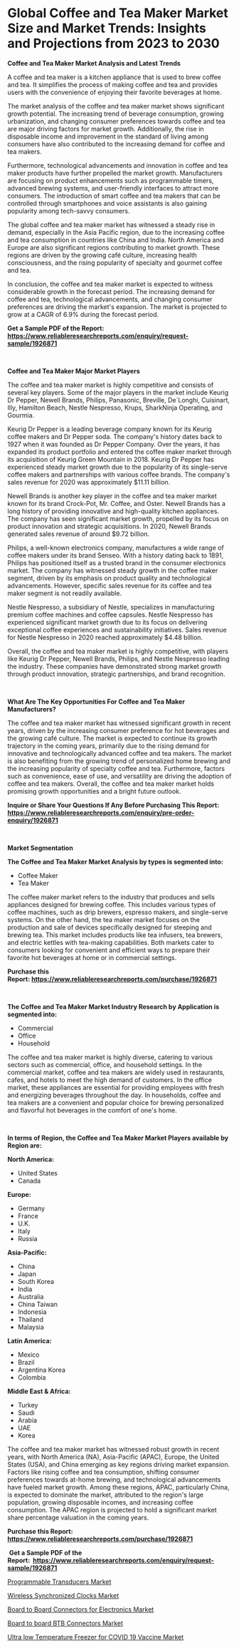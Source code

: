 <p><h1>Global Coffee and Tea Maker Market Size and Market Trends: Insights and Projections from 2023 to 2030</h1></p><p><strong>Coffee and Tea Maker Market Analysis and Latest Trends</strong></p>
<p><p>A coffee and tea maker is a kitchen appliance that is used to brew coffee and tea. It simplifies the process of making coffee and tea and provides users with the convenience of enjoying their favorite beverages at home.</p><p>The market analysis of the coffee and tea maker market shows significant growth potential. The increasing trend of beverage consumption, growing urbanization, and changing consumer preferences towards coffee and tea are major driving factors for market growth. Additionally, the rise in disposable income and improvement in the standard of living among consumers have also contributed to the increasing demand for coffee and tea makers.</p><p>Furthermore, technological advancements and innovation in coffee and tea maker products have further propelled the market growth. Manufacturers are focusing on product enhancements such as programmable timers, advanced brewing systems, and user-friendly interfaces to attract more consumers. The introduction of smart coffee and tea makers that can be controlled through smartphones and voice assistants is also gaining popularity among tech-savvy consumers.</p><p>The global coffee and tea maker market has witnessed a steady rise in demand, especially in the Asia Pacific region, due to the increasing coffee and tea consumption in countries like China and India. North America and Europe are also significant regions contributing to market growth. These regions are driven by the growing café culture, increasing health consciousness, and the rising popularity of specialty and gourmet coffee and tea.</p><p>In conclusion, the coffee and tea maker market is expected to witness considerable growth in the forecast period. The increasing demand for coffee and tea, technological advancements, and changing consumer preferences are driving the market's expansion. The market is projected to grow at a CAGR of 6.9% during the forecast period.</p></p>
<p><strong>Get a Sample PDF of the Report:&nbsp; <a href="https://www.reliableresearchreports.com/enquiry/request-sample/1926871">https://www.reliableresearchreports.com/enquiry/request-sample/1926871</a></strong></p>
<p>&nbsp;</p>
<p><strong>Coffee and Tea Maker Major Market Players</strong></p>
<p><p>The coffee and tea maker market is highly competitive and consists of several key players. Some of the major players in the market include Keurig Dr Pepper, Newell Brands, Philips, Panasonic, Breville, De`Longhi, Cuisinart, Illy, Hamilton Beach, Nestle Nespresso, Krups, SharkNinja Operating, and Gourmia.</p><p>Keurig Dr Pepper is a leading beverage company known for its Keurig coffee makers and Dr Pepper soda. The company's history dates back to 1927 when it was founded as Dr Pepper Company. Over the years, it has expanded its product portfolio and entered the coffee maker market through its acquisition of Keurig Green Mountain in 2018. Keurig Dr Pepper has experienced steady market growth due to the popularity of its single-serve coffee makers and partnerships with various coffee brands. The company's sales revenue for 2020 was approximately $11.11 billion.</p><p>Newell Brands is another key player in the coffee and tea maker market known for its brand Crock-Pot, Mr. Coffee, and Oster. Newell Brands has a long history of providing innovative and high-quality kitchen appliances. The company has seen significant market growth, propelled by its focus on product innovation and strategic acquisitions. In 2020, Newell Brands generated sales revenue of around $9.72 billion.</p><p>Philips, a well-known electronics company, manufactures a wide range of coffee makers under its brand Senseo. With a history dating back to 1891, Philips has positioned itself as a trusted brand in the consumer electronics market. The company has witnessed steady growth in the coffee maker segment, driven by its emphasis on product quality and technological advancements. However, specific sales revenue for its coffee and tea maker segment is not readily available.</p><p>Nestle Nespresso, a subsidiary of Nestle, specializes in manufacturing premium coffee machines and coffee capsules. Nestle Nespresso has experienced significant market growth due to its focus on delivering exceptional coffee experiences and sustainability initiatives. Sales revenue for Nestle Nespresso in 2020 reached approximately $4.48 billion.</p><p>Overall, the coffee and tea maker market is highly competitive, with players like Keurig Dr Pepper, Newell Brands, Philips, and Nestle Nespresso leading the industry. These companies have demonstrated strong market growth through product innovation, strategic partnerships, and brand recognition.</p></p>
<p>&nbsp;</p>
<p><strong>What Are The Key Opportunities For Coffee and Tea Maker Manufacturers?</strong></p>
<p><p>The coffee and tea maker market has witnessed significant growth in recent years, driven by the increasing consumer preference for hot beverages and the growing café culture. The market is expected to continue its growth trajectory in the coming years, primarily due to the rising demand for innovative and technologically advanced coffee and tea makers. The market is also benefiting from the growing trend of personalized home brewing and the increasing popularity of specialty coffee and tea. Furthermore, factors such as convenience, ease of use, and versatility are driving the adoption of coffee and tea makers. Overall, the coffee and tea maker market holds promising growth opportunities and a bright future outlook.</p></p>
<p><strong>Inquire or Share Your Questions If Any Before Purchasing This Report: <a href="https://www.reliableresearchreports.com/enquiry/pre-order-enquiry/1926871">https://www.reliableresearchreports.com/enquiry/pre-order-enquiry/1926871</a></strong></p>
<p>&nbsp;</p>
<p><strong>Market Segmentation</strong></p>
<p><strong>The Coffee and Tea Maker Market Analysis by types is segmented into:</strong></p>
<p><ul><li>Coffee Maker</li><li>Tea Maker</li></ul></p>
<p><p>The coffee maker market refers to the industry that produces and sells appliances designed for brewing coffee. This includes various types of coffee machines, such as drip brewers, espresso makers, and single-serve systems. On the other hand, the tea maker market focuses on the production and sale of devices specifically designed for steeping and brewing tea. This market includes products like tea infusers, tea brewers, and electric kettles with tea-making capabilities. Both markets cater to consumers looking for convenient and efficient ways to prepare their favorite hot beverages at home or in commercial settings.</p></p>
<p><strong>Purchase this Report:&nbsp;<a href="https://www.reliableresearchreports.com/purchase/1926871">https://www.reliableresearchreports.com/purchase/1926871</a></strong></p>
<p>&nbsp;</p>
<p><strong>The Coffee and Tea Maker Market Industry Research by Application is segmented into:</strong></p>
<p><ul><li>Commercial</li><li>Office</li><li>Household</li></ul></p>
<p><p>The coffee and tea maker market is highly diverse, catering to various sectors such as commercial, office, and household settings. In the commercial market, coffee and tea makers are widely used in restaurants, cafes, and hotels to meet the high demand of customers. In the office market, these appliances are essential for providing employees with fresh and energizing beverages throughout the day. In households, coffee and tea makers are a convenient and popular choice for brewing personalized and flavorful hot beverages in the comfort of one's home.</p></p>
<p>&nbsp;</p>
<p><strong>In terms of Region, the Coffee and Tea Maker Market Players available by Region are:</strong></p>
<p>
    <p> <strong> North America: </strong>
        <ul>
            <li>United States</li>
            <li>Canada</li>
        </ul>
        </p> 
    <p> <strong> Europe: </strong>
        <ul>
            <li>Germany</li>
            <li>France</li>
            <li>U.K.</li>
            <li>Italy</li>
            <li>Russia</li>
        </ul>
        </p> 
    <p> <strong> Asia-Pacific: </strong>
        <ul>
            <li>China</li>
            <li>Japan</li>
            <li>South Korea</li>
            <li>India</li>
            <li>Australia</li>
            <li>China Taiwan</li>
            <li>Indonesia</li>
            <li>Thailand</li>
            <li>Malaysia</li>
        </ul>
        </p> 
    <p> <strong> Latin America: </strong>
        <ul>
            <li>Mexico</li>
            <li>Brazil</li>
            <li>Argentina Korea</li>
            <li>Colombia</li>
        </ul>
        </p> 
    <p> <strong> Middle East & Africa: </strong>
        <ul>
            <li>Turkey</li>
            <li>Saudi</li>
            <li>Arabia</li>
            <li>UAE</li>
            <li>Korea</li>
        </ul>
    </p>
    </p>
<p><p>The coffee and tea maker market has witnessed robust growth in recent years, with North America (NA), Asia-Pacific (APAC), Europe, the United States (USA), and China emerging as key regions driving market expansion. Factors like rising coffee and tea consumption, shifting consumer preferences towards at-home brewing, and technological advancements have fueled market growth. Among these regions, APAC, particularly China, is expected to dominate the market, attributed to the region's large population, growing disposable incomes, and increasing coffee consumption. The APAC region is projected to hold a significant market share percentage valuation in the coming years.</p></p>
<p><strong>Purchase this Report: <a href="https://www.reliableresearchreports.com/purchase/1926871">https://www.reliableresearchreports.com/purchase/1926871</a></strong></p>
<p>&nbsp;<strong>Get a Sample PDF of the Report:&nbsp;&nbsp;<a href="https://www.reliableresearchreports.com/enquiry/request-sample/1926871">https://www.reliableresearchreports.com/enquiry/request-sample/1926871</a></strong></p>
<p><strong></strong></p>
<p><p><a href="https://medium.com/@shanieprice69879/programmable-transducers-market-size-cagr-trends-2024-2030-64023fe1d826">Programmable Transducers Market</a></p><p><a href="https://medium.com/@lottiejerde6456/wireless-synchronized-clocks-market-size-and-market-trends-complete-industry-overview-2023-to-318b57b3f90d">Wireless Synchronized Clocks Market</a></p><p><a href="https://medium.com/@lulukerluke/board-to-board-connectors-for-electronics-market-trends-forecast-and-competitive-analysis-to-476674cfb8c8">Board to Board Connectors for Electronics Market</a></p><p><a href="https://medium.com/@cletaturner879789/board-to-board-btb-connectors-market-outlook-industry-overview-and-forecast-2023-to-2030-aa74c756800e">Board to board BTB Connectors Market</a></p><p><a href="https://medium.com/@myrtleebert1913/ultra-low-temperature-freezer-for-covid-19-vaccine-market-share-evolution-and-market-growth-trends-ac21ecd3eb66">Ultra low Temperature Freezer for COVID 19 Vaccine Market</a></p></p>